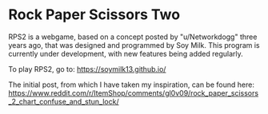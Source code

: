 # Rock Paper Scissors Two

RPS2 is a webgame, based on a concept posted by "u/Networkdogg" three years ago, that was designed and programmed by Soy Milk. This program is currently under development, with new features being added regularly.

To play RPS2, go to:
https://soymilk13.github.io/

The initial post, from which I have taken my inspiration, can be found here: https://www.reddit.com/r/ItemShop/comments/gl0v09/rock_paper_scissors_2_chart_confuse_and_stun_lock/
